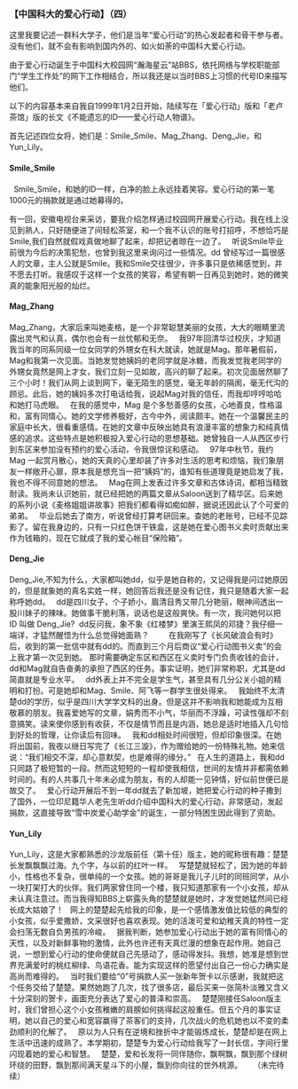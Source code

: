 ### 【中国科大的爱心行动】（四）

这里我要记述一群科大学子，他们是当年“爱心行动”的热心发起者和骨干参与者。没有他们，就不会有影响到国内外的、如火如荼的中国科大爱心行动。

由于爱心行动诞生于中国科大校园网“瀚海星云”站BBS，依托网络与学校职能部门“学生工作处”的网下工作相结合，所以我还是以当时BBS上习惯的代号ID来描写他们。

以下的内容基本来自我自1999年1月2日开始，陆续写在「爱心行动」版和「老卢茶馆」版的长文《不能遗忘的ID——爱心行动人物谱》。

首先记述四位女将，她们是：Smile_Smile、Mag_Zhang、Deng_Jie，和Yun_Lily。

#### Smile_Smile
 
Smile_Smile，和她的ID一样，白净的脸上永远挂着笑容。爱心行动的第一笔1000元的捐款就是通过她募得的。

有一回，安徽电视台来采访，要我介绍怎样通过校园网开展爱心行动。我在线上没见到熟人，只好随便进了间轻松茶室，和一个我不认识的账号打招呼，不想恰巧是Smile,我们自然就假戏真做地聊了起来，却把记者晾在一边了。
 
听说Smile毕业前很为今后的决策犯愁，也曾到我这里来询问过一些情况。dd 曾经写过一篇很感人的文章，主人公就是Smile。我和Smile交往很少，许多事只是依稀感觉到，并不愿去打听。我感叹于这样一个女孩的笑容，希望有朝一日再见到她时，她的微笑真的能象阳光般的灿烂。
 
#### Mag_Zhang

Mag_Zhang，大家后来叫她麦格，是一个非常聪慧美丽的女孩，大大的眼睛里流露出灵气和认真，偶尔也会有一丝忧郁和无奈。
 
我97年回清华过校庆，才知道我当年的同系同级一位女同学的外甥女在科大就读，她就是Mag。那年暑假前，Mag和我第一次见面。当她发觉她姨妈的老同学就是冰糖，而我发觉我老同学的外甥女竟然是网上才女，我们立刻一见如故，高兴的聊了起来。初次见面居然聊了三个小时！我们从网上谈到网下，毫无陌生的感觉，毫无年龄的隔阂，毫无代沟的顾忌。此后，她的姨妈多次打电话给我，说起Mag对我的信任，而我却哼哼哈哈和她打马虎眼。
 
在我的感觉中，Mag 是个多愁善感的女孩，心地善良，性格温和，富有同情心。她的文学修养极好，古今中外，阅读颇丰。她在一个温馨民主的家庭中长大，很看重感情。在她的文章中反映出她具有浪漫丰富的想象力和纯真情感的追求。这些特点是她积极投入爱心行动的思想基础。她曾独自一人从西区步行到东区来参加没有预约的爱心活动，令我很惊诧和感动。
 
97年中秋节，我约Mag 一起赏月散心，她的天真的心里却装了许多对生活的思考和烦恼，我们象朋友一样敞开心扉，原本我是想充当一把“姨妈”的，谁知有些道理竟是她启发了我，我也不得不同意她的想法。
 
Mag在网上发表过许多文章和古体诗词，都相当精致耐读。我尚未认识她前，就已经把她的两篇文章从Saloon送到了精华区。后来她的系列小说《麦格姐姐讲故事》把我们都看得如痴如醉，据说还因此认了个可爱的弟弟。
 
毕业后她去了南方，听说曾经打算考研回来。查她的老账号，已经不见踪影了。留在我身边的，只有一只红色饼干铁盒，这是她在爱心图书义卖时贡献出来作为钱箱的，现在它就成了我的爱心帐目“保险箱”。
 
#### Deng_Jie

Deng_Jie,不知为什么，大家都叫她dd，似乎是她自称的，又记得我是问过她原因的，但是就象她的真名实姓一样，她回答后我还是没有记住，我只是随着大家一起称呼她dd。
 
dd是四川女子，个子娇小，眉清目秀又带几分艳丽，眼神间透出一股川妹子的辣味。她做事干脆利落，说话也是这般爽快。有一次，我问她何以把ID 叫做 Deng_Jie?  dd反问我，象不象《红楼梦》里演王熙凤的邓捷？我仔细一端详，才猛然醒悟为什么总觉得她面熟？
       
在我刚写了《长风破浪会有时》后，收到的第一批信中就有dd的。而直到三个月后商议“爱心行动图书义卖”的会上我才第一次见到她。
那时需要确定东区和西区在义卖时专门负责收钱的会计，dd和Mag就自告奋勇的承担了西区的任务。事实证明，她们非常称职，尤其是dd简直就是专业水平。
 
dd外表上并不完全是学生气，甚至具有几分公关小姐的精明和打扮。可是她却和Mag、Smile、阿飞等一群学生很处得来。
 
我始终不太清楚dd的学历，似乎是四川大学学文科的出身。但是这并不影响我和她能成为互相敬慕的朋友。我喜爱她写的文章，娟秀而不小气，华丽而不浮躁，可读性强却不刻意搞笑。读来使你感到有收获，不仅是情节而且是内涵，她总是适时地插入几句恰到好处的哲理，让你读后有回味。
 
我和dd相处时间很短，但却印象很深。在她将出国前，我夜以继日写完了《长江三漩》，作为赠给她的一份特殊礼物。她来信说：“我们相交不深，却心意默契，也是难得的缘分。”
 
在人生的道路上，我和dd只同路了极短暂的一段。然而这短短的一程却使我相信，世间的友情并非都需依赖时间的。有的人共事几十年未必成为朋友，有的人却能一见钟情，好似前世便已是故交了。
 
爱心行动开展后不到一年dd就去了新加坡，她把爱心行动的种子撒到了国外，一位印尼籍华人老先生听dd介绍中国科大的爱心行动，非常感动，发起捐款，这直接导致“雪中炭爱心助学金”的诞生，一部分特困生因此得到了资助。


#### Yun_Lily

Yun_Lily，这是大家都熟悉的沙龙版前任（第十任）版主，她的昵称很有趣：楚楚长发飘飘飘过海。九个字，与以前的红叶一样。
 
写楚楚就轻松了，因为她的年龄小，性格也不复杂，很单纯的一个女孩。她的哥哥是我儿子儿时的同班同学，从小一块打架打大的伙伴。我们两家曾住同一个楼，我只知道那家有一个小女孩，却从未认真注意过。而当我得知BBS上崭露头角的楚楚就是她时，才发觉她猛然间已经长成大姑娘了！
 
网上的楚楚起先给我的印象，是一个感情激发值比较低的典型的小女孩，似乎爱撒娇，文采很好也喜欢表现。她的活泼可爱和幼稚天真的特性一定会扫荡无数自负男孩的冷峻。
 
据我判断，她参加爱心行动出于她的富有同情心的天性，以及对新鲜事物的激情，此外也许还有天真烂漫的想象在起作用。她自己说，一想到爱心行动的使命便就自己先感动了，感动得发抖。我想，她准是想到世界充满爱时的桃红柳绿、鸟语花香。能为实现这样的愿望付出自己一份心力确实是高尚而难得的。
 
当时我们要给“0”号捐款人买一张新年贺卡以示感谢，我就把这个任务交给了楚楚。果然她跑了几次，找了很多店，最后买来一张简朴淡雅又含义十分深刻的贺卡，画面充分表达了爱心的普泽和崇高。
 
楚楚刚接任Saloon版主时，我们曾担心这个小女孩稚嫩的肩膀如何挑得起这般重任。但五个月的事实证明，她以自己的爱心和宽容赢得了茶客们的支持，几次战火的危机她也以不变的柔劲顺利的化解了。
 
原以为人只有在逆境和挫折中才能锻炼成长，楚楚却是在网上生活中迅速的成熟了。本学期初，楚楚专为爱心行动给我写了一封长信，字间行里闪现着她的爱心和智慧。
 
楚楚，爱和长发将一同伴随你，飘啊飘，飘到那个绿树环绕的田野，飘到那间满天星斗下的小屋，飘到你向往的世外桃源。
   
（未完待续）
